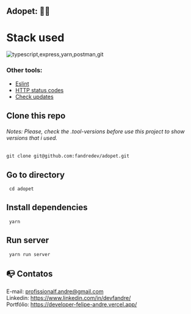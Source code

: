 ## Adopet: :technologist:

# Stack used

<img src="https://skillicons.dev/icons?i=typescript,express,yarn,postman,git&theme=dark" alt="typescript,express,yarn,postman,git" />

### Other tools:

- [Eslint](https://prettier.io/)
- [HTTP status codes](https://www.npmjs.com/package/http-status-codes)
- [Check updates](https://www.npmjs.com/package/npm-check-updates)

## Clone this repo

###### Notes: Please, check the .tool-versions before use this project to show versions that i used.

```
git clone git@github.com:fandredev/adopet.git
```

## Go to directory

```
 cd adopet
```

## Install dependencies

```
 yarn
```

## Run server

```
 yarn run server
```

## :mailbox_with_no_mail: Contatos

E-mail: profissionalf.andre@gmail.com<br>
Linkedin: https://www.linkedin.com/in/devfandre/<br>
Portfólio: https://developer-felipe-andre.vercel.app/<br>
